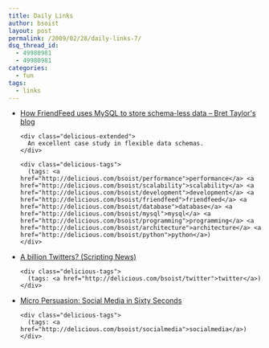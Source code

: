 ```yaml
---
title: Daily Links
author: bsoist
layout: post
permalink: /2009/02/28/daily-links-7/
dsq_thread_id:
  - 49980981
  - 49980981
categories:
  - fun
tags:
  - links
---
```

<ul class="delicious">
  <li>
    <div class="delicious-link">
      <a href="http://bret.appspot.com/entry/how-friendfeed-uses-mysql">How FriendFeed uses MySQL to store schema-less data &#8211; Bret Taylor's blog</a>
    </div>
    
    <div class="delicious-extended">
      An excellent case study in flexible data schemas.
    </div>
    
    <div class="delicious-tags">
      (tags: <a href="http://delicious.com/bsoist/performance">performance</a> <a href="http://delicious.com/bsoist/scalability">scalability</a> <a href="http://delicious.com/bsoist/development">development</a> <a href="http://delicious.com/bsoist/friendfeed">friendfeed</a> <a href="http://delicious.com/bsoist/database">database</a> <a href="http://delicious.com/bsoist/mysql">mysql</a> <a href="http://delicious.com/bsoist/programming">programming</a> <a href="http://delicious.com/bsoist/architecture">architecture</a> <a href="http://delicious.com/bsoist/python">python</a>)
    </div>
  </li>
  
  <li>
    <div class="delicious-link">
      <a href="http://www.scripting.com/stories/2009/02/27/aBillionTwitters.html">A billion Twitters? (Scripting News)</a>
    </div>
    
    <div class="delicious-tags">
      (tags: <a href="http://delicious.com/bsoist/twitter">twitter</a>)
    </div>
  </li>
  
  <li>
    <div class="delicious-link">
      <a href="http://www.micropersuasion.com/2009/02/social-media-in-sixty-seconds.html">Micro Persuasion: Social Media in Sixty Seconds</a>
    </div>
    
    <div class="delicious-tags">
      (tags: <a href="http://delicious.com/bsoist/socialmedia">socialmedia</a>)
    </div>
  </li>
</ul>
